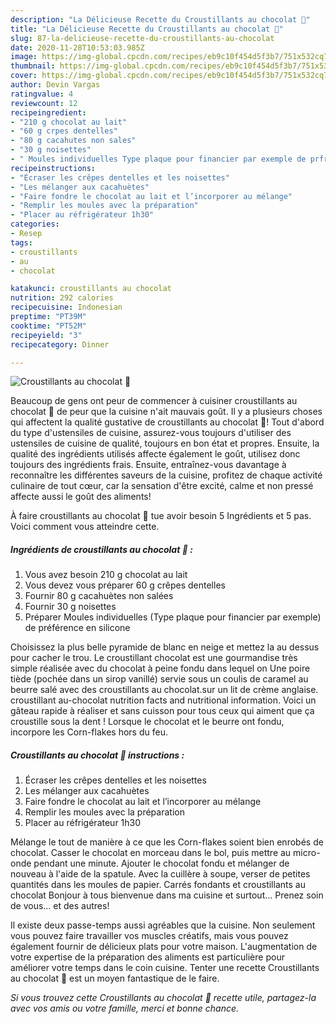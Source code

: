 ```yaml
---
description: "La Délicieuse Recette du Croustillants au chocolat 🍫"
title: "La Délicieuse Recette du Croustillants au chocolat 🍫"
slug: 87-la-delicieuse-recette-du-croustillants-au-chocolat
date: 2020-11-28T10:53:03.985Z
image: https://img-global.cpcdn.com/recipes/eb9c10f454d5f3b7/751x532cq70/croustillants-au-chocolat-🍫-photo-principale-de-la-recette.jpg
thumbnail: https://img-global.cpcdn.com/recipes/eb9c10f454d5f3b7/751x532cq70/croustillants-au-chocolat-🍫-photo-principale-de-la-recette.jpg
cover: https://img-global.cpcdn.com/recipes/eb9c10f454d5f3b7/751x532cq70/croustillants-au-chocolat-🍫-photo-principale-de-la-recette.jpg
author: Devin Vargas
ratingvalue: 4
reviewcount: 12
recipeingredient:
- "210 g chocolat au lait"
- "60 g crpes dentelles"
- "80 g cacahutes non sales"
- "30 g noisettes"
- " Moules individuelles Type plaque pour financier par exemple de prfrence en silicone"
recipeinstructions:
- "Écraser les crêpes dentelles et les noisettes"
- "Les mélanger aux cacahuètes"
- "Faire fondre le chocolat au lait et l’incorporer au mélange"
- "Remplir les moules avec la préparation"
- "Placer au réfrigérateur 1h30"
categories:
- Resep
tags:
- croustillants
- au
- chocolat

katakunci: croustillants au chocolat 
nutrition: 292 calories
recipecuisine: Indonesian
preptime: "PT39M"
cooktime: "PT52M"
recipeyield: "3"
recipecategory: Dinner

---
```



![Croustillants au chocolat 🍫](https://img-global.cpcdn.com/recipes/eb9c10f454d5f3b7/751x532cq70/croustillants-au-chocolat-🍫-photo-principale-de-la-recette.jpg)

Beaucoup de gens ont peur de commencer à cuisiner croustillants au chocolat 🍫 de peur que la cuisine n'ait mauvais goût. Il y a plusieurs choses qui affectent la qualité gustative de croustillants au chocolat 🍫! Tout d'abord du type d'ustensiles de cuisine, assurez-vous toujours d'utiliser des ustensiles de cuisine de qualité, toujours en bon état et propres. Ensuite, la qualité des ingrédients utilisés affecte également le goût, utilisez donc toujours des ingrédients frais. Ensuite, entraînez-vous davantage à reconnaître les différentes saveurs de la cuisine, profitez de chaque activité culinaire de tout cœur, car la sensation d'être excité, calme et non pressé affecte aussi le goût des aliments!

<!--inarticleads1-->

À faire croustillants au chocolat 🍫 tue avoir besoin 5 Ingrédients et 5 pas. Voici comment vous atteindre cette.

##### Ingrédients de croustillants au chocolat 🍫 :

1. Vous avez besoin 210 g chocolat au lait
1. Vous devez vous préparer 60 g crêpes dentelles
1. Fournir 80 g cacahuètes non salées
1. Fournir 30 g noisettes
1. Préparer  Moules individuelles (Type plaque pour financier par exemple) de préférence en silicone


Choisissez la plus belle pyramide de blanc en neige et mettez la au dessus pour cacher le trou. Le croustillant chocolat est une gourmandise très simple réalisée avec du chocolat à peine fondu dans lequel on Une poire tiède (pochée dans un sirop vanillé) servie sous un coulis de caramel au beurre salé avec des croustillants au chocolat.sur un lit de crème anglaise. croustillant au-chocolat nutrition facts and nutritional information. Voici un gâteau rapide à réaliser et sans cuisson pour tous ceux qui aiment que ça croustille sous la dent ! Lorsque le chocolat et le beurre ont fondu, incorpore les Corn-flakes hors du feu. 

<!--inarticleads2-->

##### Croustillants au chocolat 🍫 instructions :

1. Écraser les crêpes dentelles et les noisettes
1. Les mélanger aux cacahuètes
1. Faire fondre le chocolat au lait et l’incorporer au mélange
1. Remplir les moules avec la préparation
1. Placer au réfrigérateur 1h30


Mélange le tout de manière à ce que les Corn-flakes soient bien enrobés de chocolat. Casser le chocolat en morceau dans le bol, puis mettre au micro-onde pendant une minute. Ajouter le chocolat fondu et mélanger de nouveau à l&#39;aide de la spatule. Avec la cuillère à soupe, verser de petites quantités dans les moules de papier. Carrés fondants et croustillants au chocolat Bonjour à tous bienvenue dans ma cuisine et surtout… Prenez soin de vous… et des autres! 

<!--inarticleads1-->

<p>
Il existe deux passe-temps aussi agréables que la cuisine. Non seulement vous pouvez faire travailler vos muscles créatifs, mais vous pouvez également fournir de délicieux plats pour votre maison. L'augmentation de votre expertise de la préparation des aliments est particulière pour améliorer votre temps dans le coin cuisine. Tenter une recette Croustillants au chocolat 🍫 est un moyen fantastique de le faire.
</p>

<p>
<i>Si vous trouvez cette Croustillants au chocolat 🍫 recette utile, partagez-la avec vos amis ou votre famille, merci et bonne chance.</i>
</p>
